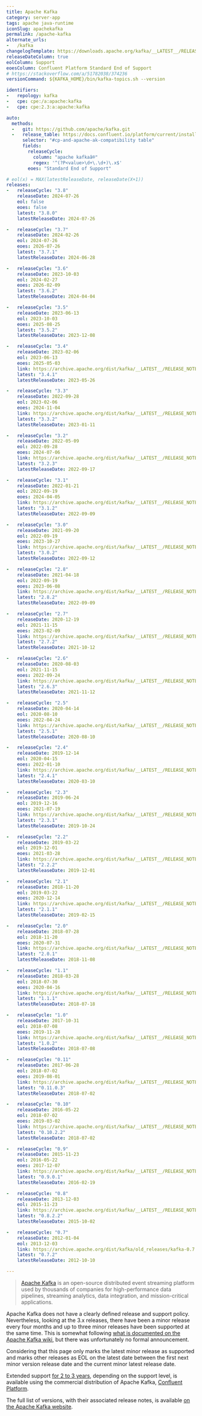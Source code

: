 ```yaml
---
title: Apache Kafka
category: server-app
tags: apache java-runtime
iconSlug: apachekafka
permalink: /apache-kafka
alternate_urls:
-   /kafka
changelogTemplate: https://downloads.apache.org/kafka/__LATEST__/RELEASE_NOTES.html
releaseDateColumn: true
eolColumn: Support
eoesColumn: Confluent Platform Standard End of Support
# https://stackoverflow.com/a/51782038/374236
versionCommand: ${KAFKA_HOME}/bin/kafka-topics.sh --version

identifiers:
-   repology: kafka
-   cpe: cpe:/a:apache:kafka
-   cpe: cpe:2.3:a:apache:kafka

auto:
  methods:
  -   git: https://github.com/apache/kafka.git
  -   release_table: https://docs.confluent.io/platform/current/installation/versions-interoperability.html
      selector: "#cp-and-apache-ak-compatibility table"
      fields:
        releaseCycle:
          column: "apache kafkaâ®"
          regex: '^(?P<value>\d+\.\d+)\.x$'
        eoes: "Standard End of Support"

# eol(x) = MAX(latestReleaseDate, releaseDate(X+1))
releases:
-   releaseCycle: "3.8"
    releaseDate: 2024-07-26
    eol: false
    eoes: false
    latest: "3.8.0"
    latestReleaseDate: 2024-07-26

-   releaseCycle: "3.7"
    releaseDate: 2024-02-26
    eol: 2024-07-26
    eoes: 2026-07-26
    latest: "3.7.1"
    latestReleaseDate: 2024-06-28

-   releaseCycle: "3.6"
    releaseDate: 2023-10-03
    eol: 2024-02-27
    eoes: 2026-02-09
    latest: "3.6.2"
    latestReleaseDate: 2024-04-04

-   releaseCycle: "3.5"
    releaseDate: 2023-06-13
    eol: 2023-10-03
    eoes: 2025-08-25
    latest: "3.5.2"
    latestReleaseDate: 2023-12-08

-   releaseCycle: "3.4"
    releaseDate: 2023-02-06
    eol: 2023-06-13
    eoes: 2025-05-03
    link: https://archive.apache.org/dist/kafka/__LATEST__/RELEASE_NOTES.html
    latest: "3.4.1"
    latestReleaseDate: 2023-05-26

-   releaseCycle: "3.3"
    releaseDate: 2022-09-28
    eol: 2023-02-06
    eoes: 2024-11-04
    link: https://archive.apache.org/dist/kafka/__LATEST__/RELEASE_NOTES.html
    latest: "3.3.2"
    latestReleaseDate: 2023-01-11

-   releaseCycle: "3.2"
    releaseDate: 2022-05-09
    eol: 2022-09-28
    eoes: 2024-07-06
    link: https://archive.apache.org/dist/kafka/__LATEST__/RELEASE_NOTES.html
    latest: "3.2.3"
    latestReleaseDate: 2022-09-17

-   releaseCycle: "3.1"
    releaseDate: 2022-01-21
    eol: 2022-09-19
    eoes: 2024-04-05
    link: https://archive.apache.org/dist/kafka/__LATEST__/RELEASE_NOTES.html
    latest: "3.1.2"
    latestReleaseDate: 2022-09-09

-   releaseCycle: "3.0"
    releaseDate: 2021-09-20
    eol: 2022-09-19
    eoes: 2023-10-27
    link: https://archive.apache.org/dist/kafka/__LATEST__/RELEASE_NOTES.html
    latest: "3.0.2"
    latestReleaseDate: 2022-09-12

-   releaseCycle: "2.8"
    releaseDate: 2021-04-18
    eol: 2022-09-19
    eoes: 2023-06-08
    link: https://archive.apache.org/dist/kafka/__LATEST__/RELEASE_NOTES.html
    latest: "2.8.2"
    latestReleaseDate: 2022-09-09

-   releaseCycle: "2.7"
    releaseDate: 2020-12-19
    eol: 2021-11-15
    eoes: 2023-02-09
    link: https://archive.apache.org/dist/kafka/__LATEST__/RELEASE_NOTES.html
    latest: "2.7.2"
    latestReleaseDate: 2021-10-12

-   releaseCycle: "2.6"
    releaseDate: 2020-08-03
    eol: 2021-11-15
    eoes: 2022-09-24
    link: https://archive.apache.org/dist/kafka/__LATEST__/RELEASE_NOTES.html
    latest: "2.6.3"
    latestReleaseDate: 2021-11-12

-   releaseCycle: "2.5"
    releaseDate: 2020-04-14
    eol: 2020-08-10
    eoes: 2022-04-24
    link: https://archive.apache.org/dist/kafka/__LATEST__/RELEASE_NOTES.html
    latest: "2.5.1"
    latestReleaseDate: 2020-08-10

-   releaseCycle: "2.4"
    releaseDate: 2019-12-14
    eol: 2020-04-15
    eoes: 2022-01-10
    link: https://archive.apache.org/dist/kafka/__LATEST__/RELEASE_NOTES.html
    latest: "2.4.1"
    latestReleaseDate: 2020-03-10

-   releaseCycle: "2.3"
    releaseDate: 2019-06-24
    eol: 2019-12-16
    eoes: 2021-07-19
    link: https://archive.apache.org/dist/kafka/__LATEST__/RELEASE_NOTES.html
    latest: "2.3.1"
    latestReleaseDate: 2019-10-24

-   releaseCycle: "2.2"
    releaseDate: 2019-03-22
    eol: 2019-12-01
    eoes: 2021-03-28
    link: https://archive.apache.org/dist/kafka/__LATEST__/RELEASE_NOTES.html
    latest: "2.2.2"
    latestReleaseDate: 2019-12-01

-   releaseCycle: "2.1"
    releaseDate: 2018-11-20
    eol: 2019-03-22
    eoes: 2020-12-14
    link: https://archive.apache.org/dist/kafka/__LATEST__/RELEASE_NOTES.html
    latest: "2.1.1"
    latestReleaseDate: 2019-02-15

-   releaseCycle: "2.0"
    releaseDate: 2018-07-28
    eol: 2018-11-20
    eoes: 2020-07-31
    link: https://archive.apache.org/dist/kafka/__LATEST__/RELEASE_NOTES.html
    latest: "2.0.1"
    latestReleaseDate: 2018-11-08

-   releaseCycle: "1.1"
    releaseDate: 2018-03-28
    eol: 2018-07-30
    eoes: 2020-04-16
    link: https://archive.apache.org/dist/kafka/__LATEST__/RELEASE_NOTES.html
    latest: "1.1.1"
    latestReleaseDate: 2018-07-18

-   releaseCycle: "1.0"
    releaseDate: 2017-10-31
    eol: 2018-07-08
    eoes: 2019-11-28
    link: https://archive.apache.org/dist/kafka/__LATEST__/RELEASE_NOTES.html
    latest: "1.0.2"
    latestReleaseDate: 2018-07-08

-   releaseCycle: "0.11"
    releaseDate: 2017-06-28
    eol: 2018-07-02
    eoes: 2019-08-01
    link: https://archive.apache.org/dist/kafka/__LATEST__/RELEASE_NOTES.html
    latest: "0.11.0.3"
    latestReleaseDate: 2018-07-02

-   releaseCycle: "0.10"
    releaseDate: 2016-05-22
    eol: 2018-07-02
    eoes: 2019-03-02
    link: https://archive.apache.org/dist/kafka/__LATEST__/RELEASE_NOTES.html
    latest: "0.10.2.2"
    latestReleaseDate: 2018-07-02

-   releaseCycle: "0.9"
    releaseDate: 2015-11-23
    eol: 2016-05-22
    eoes: 2017-12-07
    link: https://archive.apache.org/dist/kafka/__LATEST__/RELEASE_NOTES.html
    latest: "0.9.0.1"
    latestReleaseDate: 2016-02-19

-   releaseCycle: "0.8"
    releaseDate: 2013-12-03
    eol: 2015-11-23
    link: https://archive.apache.org/dist/kafka/__LATEST__/RELEASE_NOTES.html
    latest: "0.8.2.2"
    latestReleaseDate: 2015-10-02

-   releaseCycle: "0.7"
    releaseDate: 2012-01-04
    eol: 2013-12-03
    link: https://archive.apache.org/dist/kafka/old_releases/kafka-0.7.2-incubating/RELEASE-NOTES.html
    latest: "0.7.2"
    latestReleaseDate: 2012-10-10

---
```


> [Apache Kafka](https://kafka.apache.org/) is an open-source distributed event streaming platform
> used by thousands of companies for high-performance data pipelines, streaming analytics, data
> integration, and mission-critical applications.

Apache Kafka does not have a clearly defined release and support policy. Nevertheless, looking at
the 3.x releases, there have been a minor release every four months and up to three minor releases
have been supported at the same time. This is somewhat following [what is documented on the Apache
Kafka wiki](https://cwiki.apache.org/confluence/display/KAFKA/Time+Based+Release+Plan), but there
was unfortunately no formal announcement.

Considering that this page only marks the latest minor release as supported and marks other releases
as EOL on the latest date between the first next minor version release date and the current minor
latest release date.

Extended support [for 2 to 3 years](https://docs.confluent.io/platform/current/installation/versions-interoperability.html),
depending on the support level, is available using the commercial distribution of Apache Kafka,
[Confluent Platform](https://www.confluent.io/product/confluent-platform/).

The full list of versions, with their associated release notes, is available [on the Apache Kafka
website](https://kafka.apache.org/downloads).
